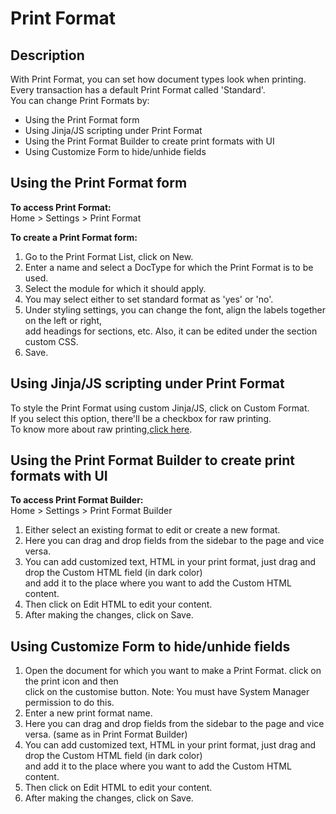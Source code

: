 # Print Format

## Description
With Print Format, you can set how document types look when printing.  
Every transaction has a default Print Format called 'Standard'.  
You can change Print Formats by:  
   * Using the Print Format form
   * Using Jinja/JS scripting under Print Format
   * Using the Print Format Builder to create print formats with UI
   * Using Customize Form to hide/unhide fields

## Using the Print Format form

**To access Print Format:**  
Home > Settings > Print Format  

**To create a Print Format form:**   
1. Go to the Print Format List, click on New.  
2. Enter a name and select a DocType for which the Print Format is to be used.  
3. Select the module for which it should apply.  
4. You may select either to set standard format as 'yes' or 'no'.
5. Under styling settings, you can change the font, align the labels together on the left or right,  
add headings for sections, etc. Also, it can be edited under the section custom CSS.
7. Save.

## Using Jinja/JS scripting under Print Format
To style the Print Format using custom Jinja/JS, click on Custom Format.  
If you select this option, there'll be a checkbox for raw printing.  
To know more about raw printing,[click here](https://docs.erpnext.com/docs/user/manual/en/setting-up/print/raw-printing).  

## Using the Print Format Builder to create print formats with UI

**To access Print Format Builder:**  
Home > Settings > Print Format Builder  

1. Either select an existing format to edit or create a new format.
2. Here you can drag and drop fields from the sidebar to the page and vice versa.
3. You can add customized text, HTML in your print format, just drag and drop the Custom HTML field (in dark color)</br> 
and add it to the place where you want to add the Custom HTML content.
4. Then click on Edit HTML to edit your content.
5. After making the changes, click on Save.

## Using Customize Form to hide/unhide fields

1. Open the document for which you want to make a Print Format. click on the print icon and then</br> 
click on the customise button. Note: You must have System Manager permission to do this.
2. Enter a new print format name.
3. Here you can drag and drop fields from the sidebar to the page and vice versa. (same as in Print Format Builder)
4. You can add customized text, HTML in your print format, just drag and drop the Custom HTML field (in dark color)</br> 
and add it to the place where you want to add the Custom HTML content.
5. Then click on Edit HTML to edit your content.
6. After making the changes, click on Save.
